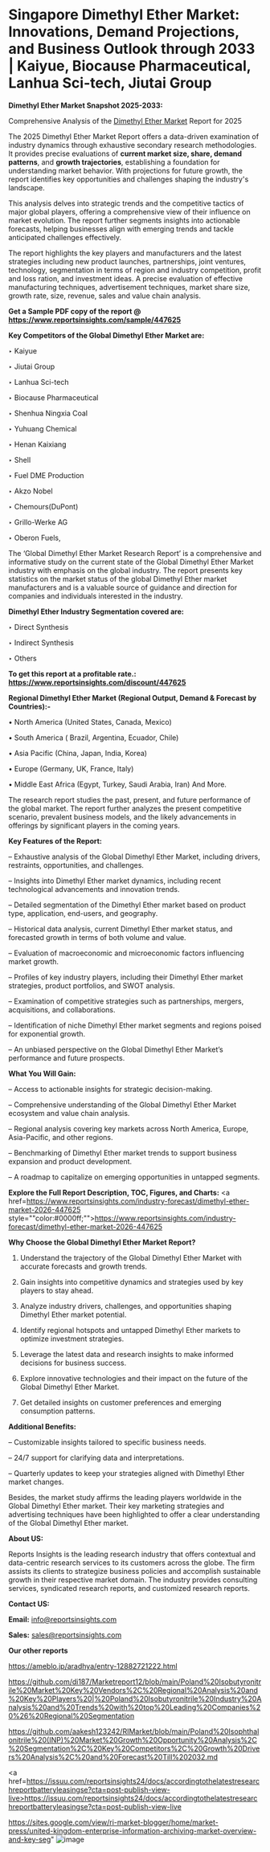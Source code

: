 # Singapore Dimethyl Ether Market: Innovations, Demand Projections, and Business Outlook through 2033 | Kaiyue, Biocause Pharmaceutical, Lanhua Sci-tech, Jiutai Group

<strong>Dimethyl Ether Market Snapshot 2025-2033:</strong>

Comprehensive Analysis of the <a href=https://www.reportsinsights.com/sample/447625>Dimethyl Ether Market</a> Report for 2025

The 2025 Dimethyl Ether Market Report offers a data-driven examination of industry dynamics through exhaustive secondary research methodologies. It provides precise evaluations of <strong>current market size, share, demand patterns</strong>, and <strong>growth trajectories</strong>, establishing a foundation for understanding market behavior. With projections for future growth, the report identifies key opportunities and challenges shaping the industry's landscape.

This analysis delves into strategic trends and the competitive tactics of major global players, offering a comprehensive view of their influence on market evolution. The report further segments insights into actionable forecasts, helping businesses align with emerging trends and tackle anticipated challenges effectively.

The report highlights the key players and manufacturers and the latest strategies including new product launches, partnerships, joint ventures, technology, segmentation in terms of region and industry competition, profit and loss ration, and investment ideas. A precise evaluation of effective manufacturing techniques, advertisement techniques, market share size, growth rate, size, revenue, sales and value chain analysis.

<strong>Get a Sample PDF copy of the report @ <a href=https://www.reportsinsights.com/sample/447625 style=color:#0000ff;>https://www.reportsinsights.com/sample/447625</a></strong>

<strong>Key Competitors of the Global Dimethyl Ether Market are:</strong>

‣ Kaiyue

‣ Jiutai Group

‣ Lanhua Sci-tech

‣ Biocause Pharmaceutical

‣ Shenhua Ningxia Coal

‣ Yuhuang Chemical

‣ Henan Kaixiang

‣ Shell

‣ Fuel DME Production

‣ Akzo Nobel

‣ Chemours(DuPont)

‣ Grillo-Werke AG

‣ Oberon Fuels,

The ‘Global Dimethyl Ether Market Research Report’ is a comprehensive and informative study on the current state of the Global Dimethyl Ether Market industry with emphasis on the global industry. The report presents key statistics on the market status of the global Dimethyl Ether market manufacturers and is a valuable source of guidance and direction for companies and individuals interested in the industry.

<strong>Dimethyl Ether Industry Segmentation covered are:</strong>

‣ Direct Synthesis

‣ Indirect Synthesis

‣ Others

<strong>To get this report at a profitable rate.: <a href=https://www.reportsinsights.com/discount/447625 style=color:#0000ff;>https://www.reportsinsights.com/discount/447625</a></strong>

<strong>Regional Dimethyl Ether Market (Regional Output, Demand &amp; Forecast by Countries):-</strong>

• North America (United States, Canada, Mexico)

• South America ( Brazil, Argentina, Ecuador, Chile)

• Asia Pacific (China, Japan, India, Korea)

• Europe (Germany, UK, France, Italy)

• Middle East Africa (Egypt, Turkey, Saudi Arabia, Iran) And More.

The research report studies the past, present, and future performance of the global market. The report further analyzes the present competitive scenario, prevalent business models, and the likely advancements in offerings by significant players in the coming years.

<strong>Key Features of the Report:</strong>

– Exhaustive analysis of the Global Dimethyl Ether Market, including drivers, restraints, opportunities, and challenges.

– Insights into Dimethyl Ether market dynamics, including recent technological advancements and innovation trends.

– Detailed segmentation of the Dimethyl Ether market based on product type, application, end-users, and geography.

– Historical data analysis, current Dimethyl Ether market status, and forecasted growth in terms of both volume and value.

– Evaluation of macroeconomic and microeconomic factors influencing market growth.

– Profiles of key industry players, including their Dimethyl Ether market strategies, product portfolios, and SWOT analysis.

– Examination of competitive strategies such as partnerships, mergers, acquisitions, and collaborations.

– Identification of niche Dimethyl Ether market segments and regions poised for exponential growth.

– An unbiased perspective on the Global Dimethyl Ether Market’s performance and future prospects.

<strong>What You Will Gain:</strong>

– Access to actionable insights for strategic decision-making.

– Comprehensive understanding of the Global Dimethyl Ether Market ecosystem and value chain analysis.

– Regional analysis covering key markets across North America, Europe, Asia-Pacific, and other regions.

– Benchmarking of Dimethyl Ether market trends to support business expansion and product development.

– A roadmap to capitalize on emerging opportunities in untapped segments.

<strong>Explore the Full Report Description, TOC, Figures, and Charts:</strong>
<a href=https://www.reportsinsights.com/industry-forecast/dimethyl-ether-market-2026-447625 style=""color:#0000ff;"">https://www.reportsinsights.com/industry-forecast/dimethyl-ether-market-2026-447625</a>

<strong>Why Choose the Global Dimethyl Ether Market Report?</strong>

1. Understand the trajectory of the Global Dimethyl Ether Market with accurate forecasts and growth trends.

2. Gain insights into competitive dynamics and strategies used by key players to stay ahead.

3. Analyze industry drivers, challenges, and opportunities shaping Dimethyl Ether market potential.

4. Identify regional hotspots and untapped Dimethyl Ether markets to optimize investment strategies.

5. Leverage the latest data and research insights to make informed decisions for business success.

6. Explore innovative technologies and their impact on the future of the Global Dimethyl Ether Market.

7. Get detailed insights on customer preferences and emerging consumption patterns.

<strong>Additional Benefits:</strong>

– Customizable insights tailored to specific business needs.

– 24/7 support for clarifying data and interpretations.

– Quarterly updates to keep your strategies aligned with Dimethyl Ether market changes.

Besides, the market study affirms the leading players worldwide in the Global Dimethyl Ether market. Their key marketing strategies and advertising techniques have been highlighted to offer a clear understanding of the Global Dimethyl Ether market.

<strong><strong>About US</strong>:</strong>

Reports Insights is the leading research industry that offers contextual and data-centric research services to its customers across the globe. The firm assists its clients to strategize business policies and accomplish sustainable growth in their respective market domain. The industry provides consulting services, syndicated research reports, and customized research reports.

<strong>Contact US:</strong>

<p class=><b>Email:</b> <a href=mailto:info@reportsinsights.com>info@reportsinsights.com</a></p>
<p class=><b>Sales:</b> <a href=mailto:sales@reportsinsights.com>sales@reportsinsights.com</a></p>

<strong>Our other reports</strong>

<a href=https://ameblo.jp/aradhya/entry-12882721222.html>https://ameblo.jp/aradhya/entry-12882721222.html</a>

<a href=https://github.com/di187/Marketreport12/blob/main/Poland%20Isobutyronitrile%20Market%20Key%20Vendors%2C%20Regional%20Analysis%20and%20Key%20Players%20|%20Poland%20Isobutyronitrile%20Industry%20Analysis%20and%20Trends%20with%20top%20Leading%20Companies%20%26%20Regional%20Segmentation>https://github.com/di187/Marketreport12/blob/main/Poland%20Isobutyronitrile%20Market%20Key%20Vendors%2C%20Regional%20Analysis%20and%20Key%20Players%20|%20Poland%20Isobutyronitrile%20Industry%20Analysis%20and%20Trends%20with%20top%20Leading%20Companies%20%26%20Regional%20Segmentation</a>

<a href=https://github.com/aakesh123242/RIMarket/blob/main/Poland%20Isophthalonitrile%20(INP)%20Market%20Growth%20Opportunity%20Analysis%2C%20Segmentation%2C%20Key%20Competitors%2C%20Growth%20Drivers%20Analysis%2C%20and%20Forecast%20Till%202032.md>https://github.com/aakesh123242/RIMarket/blob/main/Poland%20Isophthalonitrile%20(INP)%20Market%20Growth%20Opportunity%20Analysis%2C%20Segmentation%2C%20Key%20Competitors%2C%20Growth%20Drivers%20Analysis%2C%20and%20Forecast%20Till%202032.md</a>

<a href=https://issuu.com/reportsinsights24/docs/accordingtothelatestresearchreportbatteryleasingse?cta=post-publish-view-live>https://issuu.com/reportsinsights24/docs/accordingtothelatestresearchreportbatteryleasingse?cta=post-publish-view-live</a>

<a href=https://sites.google.com/view/ri-market-blogger/home/market-press/united-kingdom-enterprise-information-archiving-market-overview-and-key-seg>https://sites.google.com/view/ri-market-blogger/home/market-press/united-kingdom-enterprise-information-archiving-market-overview-and-key-seg</a>"
![image](https://github.com/user-attachments/assets/fa224c40-312c-46dc-9308-bcced68c2894)
